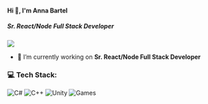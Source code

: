 #### Hi 👋, I'm Anna Bartel
##### **Sr. React/Node Full Stack Developer**

[![](https://visitcount.itsvg.in/api?id=ambergapinski&icon=0&color=0)](https://visitcount.itsvg.in)
- 🔭 I’m currently working on **Sr. React/Node Full Stack Developer**


### 💻 Tech Stack:
![C#](https://img.shields.io/badge/c%23-%23239120.svg?style=flat&logo=c-sharp&logoColor=white) ![C++](https://img.shields.io/badge/c++-%2300599C.svg?style=flat&logo=c%2B%2B&logoColor=white) ![Unity](https://img.shields.io/badge/unity-%23000000.svg?style=flat&logo=unity&logoColor=white) ![ Games](https://img.shields.io/badge/epicgames-%23313131.svg?style=flat&logo=epicgames&logoColor=white)

